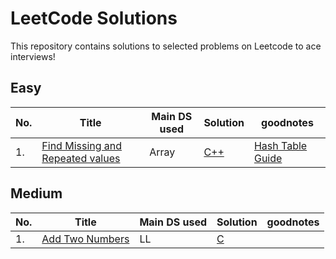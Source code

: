 # LeetCode Solutions
This repository contains solutions to selected problems on Leetcode to ace interviews!

<!---LeetCode Topics Start-->

## Easy

| No. | Title | Main DS used | Solution | goodnotes |
| ----- | -----| ----------| ---------| -----------| 
| 1. | [Find Missing and Repeated values](https://leetcode.com/problems/find-missing-and-repeated-values/description/) | Array |  [C++](Easy/3227-find-missing-and-repeated-values/3227-find-missing-and-repeated-values.cpp) | [Hash Table Guide](https://leetcode.com/discuss/post/1068545/hash-table-and-map-powerful-guide-by-ars-gr3j/)

## Medium

| No. | Title | Main DS used | Solution | goodnotes |
| ----- | -----| ----------| ---------| -----------| 
| 1. | [Add Two Numbers](Medium/0002-add-two-numbers/0002-add-two-numbersREADME.md) | LL |  [C](Medium/0002-add-two-numbers/0002-add-two-numbers.c) | 
